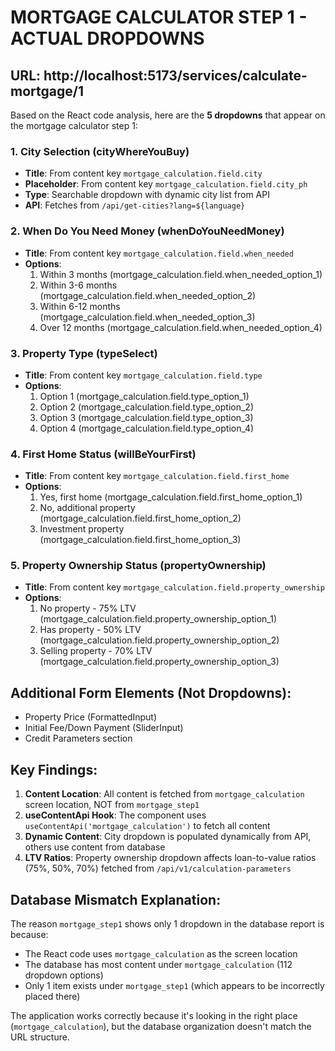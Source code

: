 # MORTGAGE CALCULATOR STEP 1 - ACTUAL DROPDOWNS

## URL: http://localhost:5173/services/calculate-mortgage/1

Based on the React code analysis, here are the **5 dropdowns** that appear on the mortgage calculator step 1:

### 1. City Selection (cityWhereYouBuy)
- **Title**: From content key `mortgage_calculation.field.city`
- **Placeholder**: From content key `mortgage_calculation.field.city_ph`
- **Type**: Searchable dropdown with dynamic city list from API
- **API**: Fetches from `/api/get-cities?lang=${language}`

### 2. When Do You Need Money (whenDoYouNeedMoney)
- **Title**: From content key `mortgage_calculation.field.when_needed`
- **Options**: 
  1. Within 3 months (mortgage_calculation.field.when_needed_option_1)
  2. Within 3-6 months (mortgage_calculation.field.when_needed_option_2)
  3. Within 6-12 months (mortgage_calculation.field.when_needed_option_3)
  4. Over 12 months (mortgage_calculation.field.when_needed_option_4)

### 3. Property Type (typeSelect)
- **Title**: From content key `mortgage_calculation.field.type`
- **Options**:
  1. Option 1 (mortgage_calculation.field.type_option_1)
  2. Option 2 (mortgage_calculation.field.type_option_2)
  3. Option 3 (mortgage_calculation.field.type_option_3)
  4. Option 4 (mortgage_calculation.field.type_option_4)

### 4. First Home Status (willBeYourFirst)
- **Title**: From content key `mortgage_calculation.field.first_home`
- **Options**:
  1. Yes, first home (mortgage_calculation.field.first_home_option_1)
  2. No, additional property (mortgage_calculation.field.first_home_option_2)
  3. Investment property (mortgage_calculation.field.first_home_option_3)

### 5. Property Ownership Status (propertyOwnership)
- **Title**: From content key `mortgage_calculation.field.property_ownership`
- **Options**:
  1. No property - 75% LTV (mortgage_calculation.field.property_ownership_option_1)
  2. Has property - 50% LTV (mortgage_calculation.field.property_ownership_option_2)
  3. Selling property - 70% LTV (mortgage_calculation.field.property_ownership_option_3)

## Additional Form Elements (Not Dropdowns):
- Property Price (FormattedInput)
- Initial Fee/Down Payment (SliderInput)
- Credit Parameters section

## Key Findings:

1. **Content Location**: All content is fetched from `mortgage_calculation` screen location, NOT from `mortgage_step1`
2. **useContentApi Hook**: The component uses `useContentApi('mortgage_calculation')` to fetch all content
3. **Dynamic Content**: City dropdown is populated dynamically from API, others use content from database
4. **LTV Ratios**: Property ownership dropdown affects loan-to-value ratios (75%, 50%, 70%) fetched from `/api/v1/calculation-parameters`

## Database Mismatch Explanation:

The reason `mortgage_step1` shows only 1 dropdown in the database report is because:
- The React code uses `mortgage_calculation` as the screen location
- The database has most content under `mortgage_calculation` (112 dropdown options)
- Only 1 item exists under `mortgage_step1` (which appears to be incorrectly placed there)

The application works correctly because it's looking in the right place (`mortgage_calculation`), but the database organization doesn't match the URL structure.